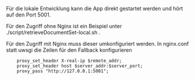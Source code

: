 
Für die lokale Entwicklung kann die App direkt gestartet werden und hört auf den Port 5001.

Für den Zugriff ohne Nginx ist ein Beispiel unter ./script/retrieveDocumentSet-local.sh .

Für den Zugriff mit Nginx muss dieser umkonfiguriert werden. In nginx.conf statt uwsgi die Zeilen für den Fallback konfigurieren

```
    proxy_set_header X-real-ip $remote_addr; 
    proxy_set_header host $server_addr:$server_port; 
    proxy_pass "http://127.0.0.1:5001"; 
```


